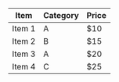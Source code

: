 | Item       | Category | Price |
|------------|----------|-------|
| Item 1    | A        | $10   |
| Item 2    | B        | $15   |
| Item 3    | A        | $20   |
| Item 4    | C        | $25   |

